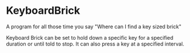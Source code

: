 # KeyboardBrick
A program for all those time you say "Where can I find a key sized brick"

Keyboard Brick can be set to hold down a specific key for a specified duration or until told to stop. It can also press a key at a specified interval.
